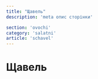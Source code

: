 ```yaml
---
title: "Щавель"
description: 'meta опис сторінки'

section: 'ovochi'
category: 'salatni'
article: 'schavel'
---
```


# Щавель